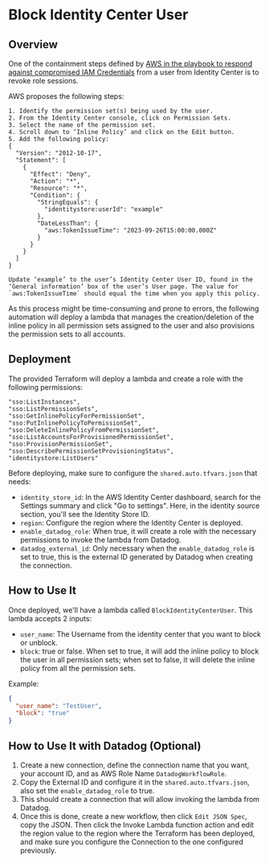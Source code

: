 # Block Identity Center User
## Overview
One of the containment steps defined by [AWS in the playbook to respond against compromised IAM Credentials](https://github.com/aws-samples/aws-customer-playbook-framework/blob/main/docs/Compromised_IAM_Credentials.md#containment) from a user from Identity Center is to revoke role sessions.

AWS proposes the following steps:

```plaintext
1. Identify the permission set(s) being used by the user.
2. From the Identity Center console, click on Permission Sets.
3. Select the name of the permission set.
4. Scroll down to ‘Inline Policy’ and click on the Edit button.
5. Add the following policy:
{
  "Version": "2012-10-17",
  "Statement": [
    {
      "Effect": "Deny",
      "Action": "*",
      "Resource": "*",
      "Condition": {
        "StringEquals": {
          "identitystore:userId": "example"
        },
        "DateLessThan": {
          "aws:TokenIssueTime": "2023-09-26T15:00:00.000Z"
        }
      }
    }
  ]
}

Update ‘example’ to the user’s Identity Center User ID, found in the ‘General information’ box of the user’s User page. The value for `aws:TokenIssueTime` should equal the time when you apply this policy.
```

As this process might be time-consuming and prone to errors, the following automation will deploy a lambda that manages the creation/deletion of the inline policy in all permission sets assigned to the user and also provisions the permission sets to all accounts.

## Deployment

The provided Terraform will deploy a lambda and create a role with the following permissions:

```plaintext
"sso:ListInstances",
"sso:ListPermissionSets",
"sso:GetInlinePolicyForPermissionSet",
"sso:PutInlinePolicyToPermissionSet",
"sso:DeleteInlinePolicyFromPermissionSet",
"sso:ListAccountsForProvisionedPermissionSet",
"sso:ProvisionPermissionSet",
"sso:DescribePermissionSetProvisioningStatus",
"identitystore:ListUsers"
```

Before deploying, make sure to configure the `shared.auto.tfvars.json` that needs:

- `identity_store_id`: In the AWS Identity Center dashboard, search for the Settings summary and click "Go to settings". Here, in the identity source section, you'll see the Identity Store ID.
- `region`: Configure the region where the Identity Center is deployed.
- `enable_datadog_role`: When true, it will create a role with the necessary permissions to invoke the lambda from Datadog.
- `datadog_external_id`: Only necessary when the `enable_datadog_role` is set to true, this is the external ID generated by Datadog when creating the connection.

## How to Use It

Once deployed, we'll have a lambda called `BlockIdentityCenterUser`. This lambda accepts 2 inputs:

- `user_name`: The Username from the identity center that you want to block or unblock.
- `block`: true or false. When set to true, it will add the inline policy to block the user in all permission sets; when set to false, it will delete the inline policy from all the permission sets.

Example:
```json
{
  "user_name": "TestUser",
  "block": "true"
}
```

## How to Use It with Datadog (Optional)

1. Create a new connection, define the connection name that you want, your account ID, and as AWS Role Name `DatadogWorkflowRole`.
2. Copy the External ID and configure it in the `shared.auto.tfvars.json`, also set the `enable_datadog_role` to true.
3. This should create a connection that will allow invoking the lambda from Datadog.
4. Once this is done, create a new workflow, then click `Edit JSON Spec`, copy the JSON. Then click the Invoke Lambda function action and edit the region value to the region where the Terraform has been deployed, and make sure you configure the Connection to the one configured previously.
```